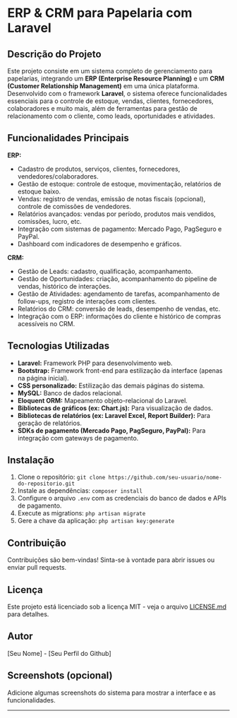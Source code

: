 # ERP & CRM para Papelaria com Laravel

## Descrição do Projeto

Este projeto consiste em um sistema completo de gerenciamento para papelarias, integrando um **ERP (Enterprise Resource Planning)** e um **CRM (Customer Relationship Management)** em uma única plataforma. Desenvolvido com o framework **Laravel**, o sistema oferece funcionalidades essenciais para o controle de estoque, vendas, clientes, fornecedores, colaboradores e muito mais, além de ferramentas para gestão de relacionamento com o cliente, como leads, oportunidades e atividades.

## Funcionalidades Principais

**ERP:**

* Cadastro de produtos, serviços, clientes, fornecedores, vendedores/colaboradores.
* Gestão de estoque: controle de estoque, movimentação, relatórios de estoque baixo.
* Vendas: registro de vendas, emissão de notas fiscais (opcional), controle de comissões de vendedores.
* Relatórios avançados: vendas por período, produtos mais vendidos, comissões, lucro, etc.
* Integração com sistemas de pagamento: Mercado Pago, PagSeguro e PayPal.
* Dashboard com indicadores de desempenho e gráficos.

**CRM:**

* Gestão de Leads: cadastro, qualificação, acompanhamento.
* Gestão de Oportunidades: criação, acompanhamento do pipeline de vendas, histórico de interações.
* Gestão de Atividades: agendamento de tarefas, acompanhamento de follow-ups, registro de interações com clientes.
* Relatórios do CRM: conversão de leads, desempenho de vendas, etc.
* Integração com o ERP: informações do cliente e histórico de compras acessíveis no CRM.

## Tecnologias Utilizadas

* **Laravel:** Framework PHP para desenvolvimento web.
* **Bootstrap:** Framework front-end para estilização da interface (apenas na página inicial).
* **CSS personalizado:** Estilização das demais páginas do sistema.
* **MySQL:** Banco de dados relacional.
* **Eloquent ORM:** Mapeamento objeto-relacional do Laravel.
* **Bibliotecas de gráficos (ex: Chart.js):** Para visualização de dados.
* **Bibliotecas de relatórios (ex: Laravel Excel, Report Builder):** Para geração de relatórios.
* **SDKs de pagamento (Mercado Pago, PagSeguro, PayPal):** Para integração com gateways de pagamento.

## Instalação

1. Clone o repositório: `git clone https://github.com/seu-usuario/nome-do-repositorio.git`
2. Instale as dependências: `composer install`
3. Configure o arquivo `.env` com as credenciais do banco de dados e APIs de pagamento.
4. Execute as migrations: `php artisan migrate`
5. Gere a chave da aplicação: `php artisan key:generate`

## Contribuição

Contribuições são bem-vindas! Sinta-se à vontade para abrir issues ou enviar pull requests.

## Licença

Este projeto está licenciado sob a licença MIT - veja o arquivo [LICENSE.md](LICENSE.md) para detalhes.

## Autor

[Seu Nome] - [Seu Perfil do Github]

## Screenshots (opcional)

Adicione algumas screenshots do sistema para mostrar a interface e as funcionalidades.

---
